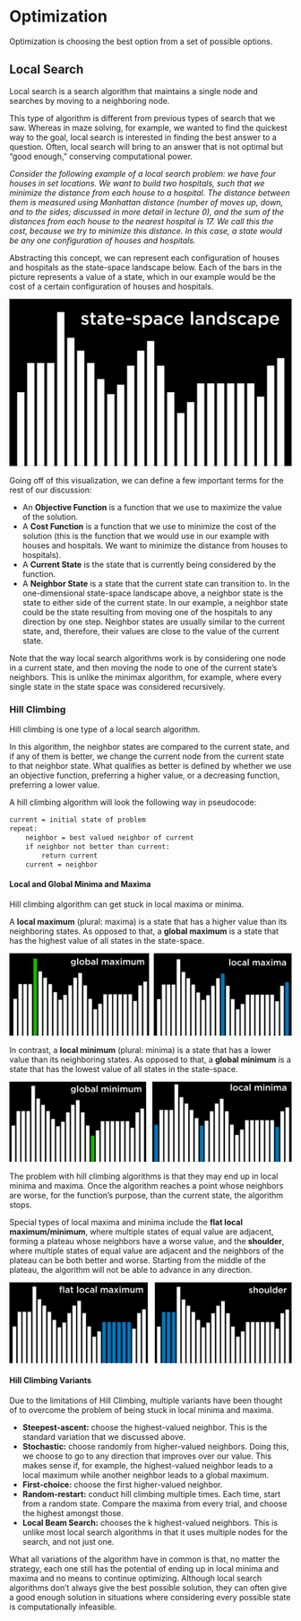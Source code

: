 # Optimization
Optimization is choosing the best option from a set of possible options. 

## Local Search
Local search is a search algorithm that maintains a single node and searches by moving to a neighboring node. 

This type of algorithm is different from previous types of search that we saw. Whereas in maze solving, for example, we wanted to find the quickest way to the goal, local search is interested in finding the best answer to a question. Often, local search will bring to an answer that is not optimal but “good enough,” conserving computational power.

*Consider the following example of a local search problem: we have four houses in set locations. We want to build two hospitals, such that we minimize the distance from each house to a hospital. The distance between them is measured using Manhattan distance (number of moves up, down, and to the sides; discussed in more detail in lecture 0), and the sum of the distances from each house to the nearest hospital is 17. We call this the cost, because we try to minimize this distance. In this case, a state would be any one configuration of houses and hospitals.*

Abstracting this concept, we can represent each configuration of houses and hospitals as the state-space landscape below. Each of the bars in the picture represents a value of a state, which in our example would be the cost of a certain configuration of houses and hospitals.

![State Space Landscape](img/img1.png)

Going off of this visualization, we can define a few important terms for the rest of our discussion:
- An **Objective Function** is a function that we use to maximize the value of the solution.
- A **Cost Function** is a function that we use to minimize the cost of the solution (this is the function that we would use in our example with houses and hospitals. We want to minimize the distance from houses to hospitals).
- A **Current State** is the state that is currently being considered by the function.
- A **Neighbor State** is a state that the current state can transition to. In the one-dimensional state-space landscape above, a neighbor state is the state to either side of the current state. In our example, a neighbor state could be the state resulting from moving one of the hospitals to any direction by one step. Neighbor states are usually similar to the current state, and, therefore, their values are close to the value of the current state.

Note that the way local search algorithms work is by considering one node in a current state, and then moving the node to one of the current state’s neighbors. This is unlike the minimax algorithm, for example, where every single state in the state space was considered recursively.

### Hill Climbing
Hill climbing is one type of a local search algorithm.

In this algorithm, the neighbor states are compared to the current state, and if any of them is better, we change the current node from the current state to that neighbor state. What qualifies as better is defined by whether we use an objective function, preferring a higher value, or a decreasing function, preferring a lower value.

A hill climbing algorithm will look the following way in pseudocode:
```
current = initial state of problem
repeat:
    neighbor = best valued neighbor of current
    if neighbor not better than current:
        return current
    current = neighbor
```

#### Local and Global Minima and Maxima
Hill climbing algorithm can get stuck in local maxima or minima.

A **local maximum** (plural: maxima) is a state that has a higher value than its neighboring states. As opposed to that, a **global maximum** is a state that has the highest value of all states in the state-space.

![Local and Global Maxima](img/img2.png)

In contrast, a **local minimum** (plural: minima) is a state that has a lower value than its neighboring states. As opposed to that, a **global minimum** is a state that has the lowest value of all states in the state-space.

![Local and Global Minima](img/img3.png)

The problem with hill climbing algorithms is that they may end up in local minima and maxima. Once the algorithm reaches a point whose neighbors are worse, for the function’s purpose, than the current state, the algorithm stops.

Special types of local maxima and minima include the **flat local maximum/minimum**, where multiple states of equal value are adjacent, forming a plateau whose neighbors have a worse value, and the **shoulder**, where multiple states of equal value are adjacent and the neighbors of the plateau can be both better and worse. Starting from the middle of the plateau, the algorithm will not be able to advance in any direction.

![Flat local maximum and Shoulder](img/img4.png)

#### Hill Climbing Variants
Due to the limitations of Hill Climbing, multiple variants have been thought of to overcome the problem of being stuck in local minima and maxima.

- **Steepest-ascent:** choose the highest-valued neighbor. This is the standard variation that we discussed above.
- **Stochastic:** choose randomly from higher-valued neighbors. Doing this, we choose to go to any direction that improves over our value. This makes sense if, for example, the highest-valued neighbor leads to a local maximum while another neighbor leads to a global maximum.
- **First-choice:** choose the first higher-valued neighbor.
- **Random-restart:** conduct hill climbing multiple times. Each time, start from a random state. Compare the maxima from every trial, and choose the highest amongst those.
- **Local Beam Search:** chooses the k highest-valued neighbors. This is unlike most local search algorithms in that it uses multiple nodes for the search, and not just one.

What all variations of the algorithm have in common is that, no matter the strategy, each one still has the potential of ending up in local minima and maxima and no means to continue optimizing. Although local search algorithms don’t always give the best possible solution, they can often give a good enough solution in situations where considering every possible state is computationally infeasible.
